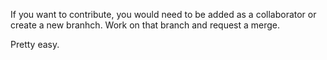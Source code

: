 If you want to contribute, you would need to be added as a collaborator or create a new branhch.
Work on that branch and request a merge.

Pretty easy.
